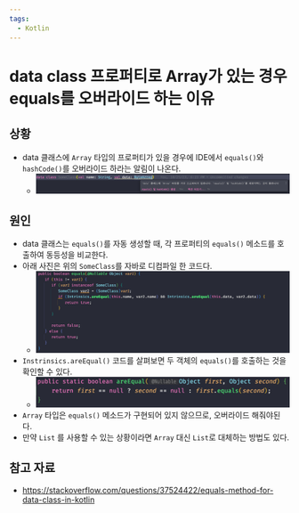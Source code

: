 ```yaml
---
tags:
  - Kotlin
---
```

# data class 프로퍼티로 Array가 있는 경우 equals를 오버라이드 하는 이유

## 상황

- data 클래스에 `Array` 타입의 프로퍼티가 있을 경우에 IDE에서 `equals()`와 `hashCode()`를 오버라이드 하라는 알림이 나온다.
	- ![](assets/Pasted%20image%2020231027164746.png)
## 원인

- data 클래스는 `equals()`를 자동 생성할 때, 각 프로퍼티의 `equals()` 메소드를 호출하여 동등성을 비교한다.
- 아래 사진은 위의 `SomeClass`를 자바로 디컴파일 한 코드다.
	- ![](assets/Pasted%20image%2020231027165039.png)
- `Instrinsics.areEqual()` 코드를 살펴보면 두 객체의 `equals()`를 호출하는 것을 확인할 수 있다.
	- ![](assets/Pasted%20image%2020231027165143.png)
- `Array` 타입은 `equals()` 메소드가 구현되어 있지 않으므로, 오버라이드 해줘야된다.
- 만약 `List` 를 사용할 수 있는 상황이라면 `Array` 대신 `List`로 대체하는 방법도 있다.

## 참고 자료

- https://stackoverflow.com/questions/37524422/equals-method-for-data-class-in-kotlin